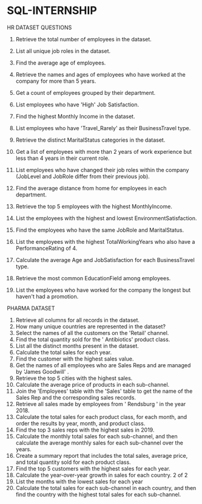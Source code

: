 # SQL-INTERNSHIP

HR DATASET QUESTIONS  


1. Retrieve the total number of employees in the dataset.
2. List all unique job roles in the dataset.
3. Find the average age of employees.
4. Retrieve the names and ages of employees who have worked at the company for more
than 5 years.
5. Get a count of employees grouped by their department.
6. List employees who have 'High' Job Satisfaction.
7. Find the highest Monthly Income in the dataset.
8. List employees who have 'Travel_Rarely' as their BusinessTravel type.
9. Retrieve the distinct MaritalStatus categories in the dataset.
10. Get a list of employees with more than 2 years of work experience but less than 4 years in
their current role.
11. List employees who have changed their job roles within the company (JobLevel and
JobRole differ from their previous job).
12. Find the average distance from home for employees in each department.
13. Retrieve the top 5 employees with the highest MonthlyIncome.

14. List the employees with the highest and lowest EnvironmentSatisfaction.
15. Find the employees who have the same JobRole and MaritalStatus.
16. List the employees with the highest TotalWorkingYears who also have a
PerformanceRating of 4.
17. Calculate the average Age and JobSatisfaction for each BusinessTravel type.
18. Retrieve the most common EducationField among employees.
19. List the employees who have worked for the company the longest but haven't had a
promotion.

PHARMA DATASET
    
1. Retrieve all columns for all records in the dataset.
2. How many unique countries are represented in the dataset?
3. Select the names of all the customers on the 'Retail' channel.
4. Find the total quantity sold for the ' Antibiotics' product class.
5. List all the distinct months present in the dataset.
6. Calculate the total sales for each year.
7. Find the customer with the highest sales value.
8. Get the names of all employees who are Sales Reps and are managed by 'James Goodwill'
.
9. Retrieve the top 5 cities with the highest sales.
10. Calculate the average price of products in each sub-channel.
11. Join the 'Employees' table with the 'Sales' table to get the name of the Sales Rep and the
corresponding sales records.
12. Retrieve all sales made by employees from ' Rendsburg ' in the year 2018.
13. Calculate the total sales for each product class, for each month, and order the results by
year, month, and product class.
14. Find the top 3 sales reps with the highest sales in 2019.
15. Calculate the monthly total sales for each sub-channel, and then calculate the average
monthly sales for each sub-channel over the years.
16. Create a summary report that includes the total sales, average price, and total quantity
sold for each product class.
17. Find the top 5 customers with the highest sales for each year.
18. Calculate the year-over-year growth in sales for each country.
2 of 2
19. List the months with the lowest sales for each year
20. Calculate the total sales for each sub-channel in each country, and then find the country
with the highest total sales for each sub-channel.
